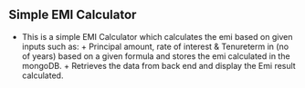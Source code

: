 **Simple EMI Calculator**
---
+ This is a simple EMI Calculator which calculates the emi based on given inputs such as: 
                + Principal amount, rate of interest & Tenureterm in (no of years) based on a given formula and stores the emi calculated in the mongoDB.
                + Retrieves the data from back end and display the Emi result calculated.




